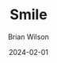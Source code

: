 ---
title: Smile
subtitle: Brian Wilson
year: 2004
link: https://open.spotify.com/album/4Uc6YCjpfyjj02rZfg2EUv?si=0sH6tTnWT8CdqmJHfxQGnA
image: ./images/smile.jpg
date: 2024-02-01
type: Music
---